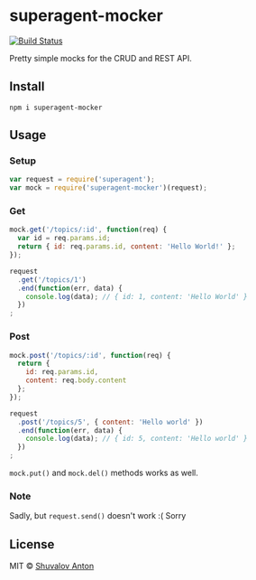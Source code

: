 # superagent-mocker

[![Build Status](https://travis-ci.org/rambler-digital-solutions/superagent-mocker.svg?branch=master)](https://travis-ci.org/rambler-digital-solutions/superagent-mocker)

Pretty simple mocks for the CRUD and REST API.

## Install

```shell
npm i superagent-mocker
```

## Usage

### Setup

```js
var request = require('superagent');
var mock = require('superagent-mocker')(request);
```

### Get

```js
mock.get('/topics/:id', function(req) {
  var id = req.params.id;
  return { id: req.params.id, content: 'Hello World!' };
});

request
  .get('/topics/1')
  .end(function(err, data) {
    console.log(data); // { id: 1, content: 'Hello World' }
  })
;
```

### Post

```js
mock.post('/topics/:id', function(req) {
  return {
    id: req.params.id,
    content: req.body.content
  };
});

request
  .post('/topics/5', { content: 'Hello world' })
  .end(function(err, data) {
    console.log(data); // { id: 5, content: 'Hello world' }
  })
;
```

`mock.put()` and `mock.del()` methods works as well.

### Note

Sadly, but `request.send()` doesn't work :( Sorry

## License

MIT © [Shuvalov Anton](http://shuvalov.info)

